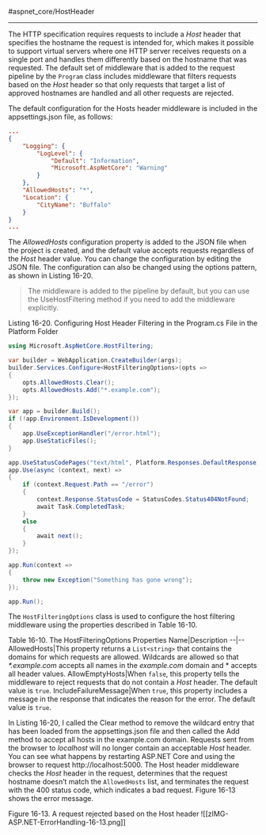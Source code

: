 #aspnet_core/HostHeader

---

The HTTP specification requires requests to include a *Host* header that specifies the hostname the request is intended for, which makes it possible to support virtual servers where one HTTP server receives requests on a single port and handles them differently based on the hostname that was requested. The default set of middleware that is added to the request pipeline by the `Program` class includes middleware that filters requests based on the *Host* header so that only requests that target a list of approved hostnames are handled and all other requests are rejected.

The default configuration for the Hosts header middleware is included in the appsettings.json file, as follows:
```json
...
{
	"Logging": {
		"LogLevel": {
			"Default": "Information",
			"Microsoft.AspNetCore": "Warning"
		}
	},
	"AllowedHosts": "*",
	"Location": {
		"CityName": "Buffalo"
	}
}
...
```

The *AllowedHosts* configuration property is added to the JSON file when the project is created, and the default value accepts requests regardless of the *Host* header value. You can change the configuration by editing the JSON file. The configuration can also be changed using the options pattern, as shown in Listing 16-20.

> The middleware is added to the pipeline by default, but you can use the UseHostFiltering method if you need to add the middleware explicitly.

Listing 16-20. Configuring Host Header Filtering in the Program.cs File in the Platform Folder
```cs
using Microsoft.AspNetCore.HostFiltering;

var builder = WebApplication.CreateBuilder(args);
builder.Services.Configure<HostFilteringOptions>(opts => 
{
	opts.AllowedHosts.Clear();
	opts.AllowedHosts.Add("*.example.com");
});

var app = builder.Build();
if (!app.Environment.IsDevelopment()) 
{
	app.UseExceptionHandler("/error.html");
	app.UseStaticFiles();
}

app.UseStatusCodePages("text/html", Platform.Responses.DefaultResponse);
app.Use(async (context, next) => 
{
	if (context.Request.Path == "/error") 
	{
		context.Response.StatusCode = StatusCodes.Status404NotFound;
		await Task.CompletedTask;
	}
	else 
	{
		await next();
	}
});

app.Run(context => 
{
	throw new Exception("Something has gone wrong");
});

app.Run();
```

The `HostFilteringOptions` class is used to configure the host filtering middleware using the properties described in Table 16-10.

Table 16-10. The HostFilteringOptions Properties
Name|Description
--|--
AllowedHosts|This property returns a `List<string>` that contains the domains for which requests are allowed. Wildcards are allowed so that *\*.example.com* accepts all names in the *example.com* domain and * accepts all header values.
AllowEmptyHosts|When `false`, this property tells the middleware to reject requests that do not contain a *Host* header. The default value is `true`.
IncludeFailureMessage|When `true`, this property includes a message in the response that indicates the reason for the error. The default value is `true`.

In Listing 16-20, I called the Clear method to remove the wildcard entry that has been loaded from the appsettings.json file and then called the Add method to accept all hosts in the example.com domain. Requests sent from the browser to *localhost* will no longer contain an acceptable *Host* header. You can see what happens by restarting ASP.NET Core and using the browser to request http://localhost:5000. The Host header middleware checks the *Host* header in the request, determines that the request hostname doesn’t match the `AllowedHosts` list, and terminates the request with the 400 status code, which indicates a bad request. Figure 16-13 shows the error message.

Figure 16-13. A request rejected based on the Host header
![[zIMG-ASP.NET-ErrorHandling-16-13.png]]